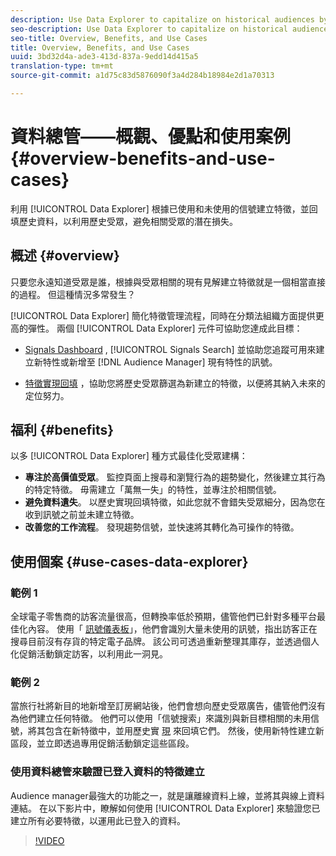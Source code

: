 ```yaml
---
description: Use Data Explorer to capitalize on historical audiences by building traits based on used and unused signals, and backfilling them with historical data to avoid potential loss of relevant audiences.
seo-description: Use Data Explorer to capitalize on historical audiences by building traits based on used and unused signals, and backfilling them with historical data to avoid potential loss of relevant audiences.
seo-title: Overview, Benefits, and Use Cases
title: Overview, Benefits, and Use Cases
uuid: 3bd32d4a-ade3-413d-837a-9edd14d415a5
translation-type: tm+mt
source-git-commit: a1d75c83d5876090f3a4d284b18984e2d1a70313

---
```



# 資料總管——概觀、優點和使用案例 {#overview-benefits-and-use-cases}

利用 [!UICONTROL Data Explorer] 根據已使用和未使用的信號建立特徵，並回填歷史資料，以利用歷史受眾，避免相關受眾的潛在損失。

## 概述 {#overview}

只要您永遠知道受眾是誰，根據與受眾相關的現有見解建立特徵就是一個相當直接的過程。 但這種情況多常發生？

[!UICONTROL Data Explorer] 簡化特徵管理流程，同時在分類法組織方面提供更高的彈性。 兩個 [!UICONTROL Data Explorer] 元件可協助您達成此目標：

* [Signals Dashboard](../../features/data-explorer/data-explorer-signals-dashboard.md) , [!UICONTROL Signals Search] 並協助您追蹤可用來建立新特性或新增至 [!DNL Audience Manager] 現有特性的訊號。

* [特徵實現回填](../../features/data-explorer/data-explorer-trait-backfill.md) ，協助您將歷史受眾篩選為新建立的特徵，以便將其納入未來的定位努力。

## 福利 {#benefits}

以多 [!UICONTROL Data Explorer] 種方式最佳化受眾建構：

* **專注於高價值受眾**。 監控頁面上搜尋和瀏覽行為的趨勢變化，然後建立其行為的特定特徵。 毋需建立「萬無一失」的特性，並專注於相關信號。
* **避免資料遺失**。 以歷史實現回填特徵，如此您就不會錯失受眾細分，因為您在收到訊號之前並未建立特徵。
* **改善您的工作流程**。 發現趨勢信號，並快速將其轉化為可操作的特徵。

## 使用個案 {#use-cases-data-explorer}

### 範例 1

全球電子零售商的訪客流量很高，但轉換率低於預期，儘管他們已針對多種平台最佳化內容。 使用「 [訊號儀表板](../../features/data-explorer/data-explorer-signals-dashboard.md)」，他們會識別大量未使用的訊號，指出訪客正在搜尋目前沒有存貨的特定電子品牌。 該公司可透過重新整理其庫存，並透過個人化促銷活動鎖定訪客，以利用此一洞見。

### 範例 2

當旅行社將新目的地新增至訂房網站後，他們會想向歷史受眾廣告，儘管他們沒有為他們建立任何特徵。 他們可以使用「信號搜索」來識別與新目標相關的未用信號，將其包含在新特徵中，並用歷史實 [現](../../features/data-explorer/data-explorer-trait-backfill.md) 來回填它們。 然後，使用新特性建立新區段，並立即透過專用促銷活動鎖定這些區段。

### 使用資料總管來驗證已登入資料的特徵建立

Audience manager最強大的功能之一，就是讓離線資料上線，並將其與線上資料連結。 在以下影片中，瞭解如何使用 [!UICONTROL Data Explorer] 來驗證您已建立所有必要特徵，以運用此已登入的資料。

>[!VIDEO](https://video.tv.adobe.com/v/25149/?captions=chi_hant)